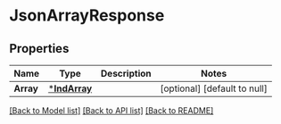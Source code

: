 # JsonArrayResponse

## Properties
Name | Type | Description | Notes
------------ | ------------- | ------------- | -------------
**Array** | [***IndArray**](INDArray.md) |  | [optional] [default to null]

[[Back to Model list]](../README.md#documentation-for-models) [[Back to API list]](../README.md#documentation-for-api-endpoints) [[Back to README]](../README.md)


